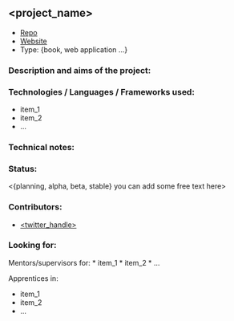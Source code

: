 ## <project_name>
* [Repo](<url>)
* [Website](<url>)
* Type: <type> {book, web application ...}


### Description and aims of the project:
<project description>

### Technologies / Languages / Frameworks used:
* item_1
* item_2
* ...

### Technical notes:
<any kind of information helping to understand how the project is structured>

### Status:
<{planning, alpha, beta, stable} you can add some free text here>

### Contributors:
* [<twitter_handle>](<url>)

### Looking for:
<free text here but the following is suggested for most of the cases>
Mentors/supervisors for:
* item_1
* item_2
* ...

Apprentices in:
* item_1
* item_2
* ...
